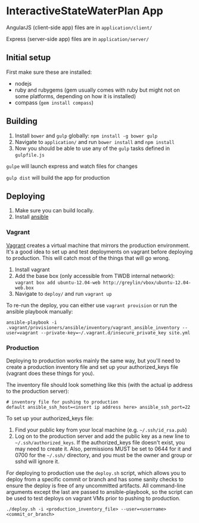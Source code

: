 # InteractiveStateWaterPlan App

AngularJS (client-side app) files are in `application/client/`

Express (server-side app) files are in `application/server/`

## Initial setup

First make sure these are installed:
 - nodejs
 - ruby and rubygems (gem usually comes with ruby but might not on some
   platforms, depending on how it is installed)
 - compass (`gem install compass`)

## Building

1. Install `bower` and `gulp` globally: `npm install -g bower gulp`
2. Navigate to `application/` and run `bower install` and `npm install`
3. Now you should be able to use any of the `gulp` tasks defined in `gulpfile.js`

`gulpe` will launch express and watch files for changes

`gulp dist` will build the app for production

## Deploying

1. Make sure you can build locally.
2. Install [ansible](https://github.com/ansible/ansible)

### Vagrant

[Vagrant](http://www.vagrantup.com) creates a virtual machine that mirrors the
production environment. It's a good idea to set up and test deployments on
vagrant before deploying to production. This will catch most of the things that
will go wrong.

1. Install vagrant
2. Add the base box (only accessible from TWDB internal network): `vagrant box add ubuntu-12.04-web http://greylin/vbox/ubuntu-12.04-web.box`
3. Navigate to `deploy/` and run `vagrant up`


To re-run the deploy, you can either use `vagrant provision` or run the ansible
playbook manually:

    ansible-playbook -i .vagrant/provisioners/ansible/inventory/vagrant_ansible_inventory --user=vagrant --private-key=~/.vagrant.d/insecure_private_key site.yml


### Production

Deploying to production works mainly the same way, but you'll need to create a
production inventory file and set up your authorized_keys file (vagrant does
these things for you).

The inventory file should look something like this (with the actual ip address
to the production server):

    # inventory file for pushing to production
    default ansible_ssh_host=<insert ip address here> ansible_ssh_port=22


To set up your authorized_keys file:

1. Find your public key from your local machine (e.g. `~/.ssh/id_rsa.pub`)
2. Log on to the production server and add the public key as a new line to
   `~/.ssh/authorized_keys`. If the authorized_keys file doesn't exist, you may
   need to create it. Also, permissions MUST be set to 0644 for it and 0700 for the
   `~/.ssh/` directory, and you must be the owner and group or sshd will ignore it.


For deploying to production use the `deploy.sh` script, which allows you to
deploy from a specific commit or branch and has some sanity checks to ensure the
deploy is free of any uncommitted artifacts. All command-line arguments except
the last are passed to ansible-playbook, so the script can be used to test
deploys on vagrant VMs prior to pushing to production.

    ./deploy.sh -i <production_inventory_file> --user=<username> <commit_or_branch>
